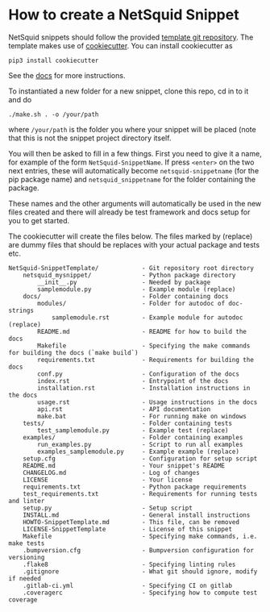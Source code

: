 How to create a NetSquid Snippet
================================

NetSquid snippets should follow the provided [template git repository](https://github.com/SoftwareQuTech/NetSquid-SnippetTemplate).
The template makes use of [cookiecutter](https://cookiecutter.readthedocs.io/en/latest/index.html).
You can install cookiecutter as
```shell
pip3 install cookiecutter
```
See the [docs](https://cookiecutter.readthedocs.io/en/latest/installation.html) for more instructions.

To instantiated a new folder for a new snippet, clone this repo, cd in to it and do

```shell
./make.sh . -o /your/path
```

where `/your/path` is the folder you where your snippet will be placed (note that this is not the snippet project directory itself.

You will then be asked to fill in a few things.
First you need to give it a name, for example of the form `NetSquid-SnippetName`.
If press `<enter>` on the two next entries, these will automatically become `netsquid-snippetname` (for the pip package name) and `netsquid_snippetname` for the folder containing the package.

These names and the other arguments will automatically be used in the new files created and there will already be test framework and docs setup for you to get started.

The cookiecutter will create the files below.
The files marked by (replace) are dummy files that should be replaces with your actual package and tests etc.

```
NetSquid-SnippetTemplate/            - Git repository root directory
    netsquid_mysnippet/              - Python package directory
        __init__.py                  - Needed by package
        samplemodule.py              - Example module (replace)
    docs/                            - Folder containing docs
        modules/                     - Folder for autodoc of doc-strings
            samplemodule.rst         - Example module for autodoc (replace)
        README.md                    - README for how to build the docs
        Makefile                     - Specifying the make commands for building the docs (`make build`)
        requirements.txt             - Requirements for building the docs
        conf.py                      - Configuration of the docs
        index.rst                    - Entrypoint of the docs
        installation.rst             - Installation instructions in the docs
        usage.rst                    - Usage instructions in the docs
        api.rst                      - API documentation
        make.bat                     - For running make on windows
    tests/                           - Folder containing tests
        test_samplemodule.py         - Example test (replace)
    examples/                        - Folder containing examples
        run_examples.py              - Script to run all examples
        examples_samplemodule.py     - Example example (replace)
    setup.cfg                        - Configuration for setup script
    README.md                        - Your snippet's README
    CHANGELOG.md                     - Log of changes
    LICENSE                          - Your license
    requirements.txt                 - Python package requirements
    test_requirements.txt            - Requirements for running tests and linter
    setup.py                         - Setup script
    INSTALL.md                       - General install instructions
    HOWTO-SnippetTemplate.md         - This file, can be removed
    LICENSE-SnippetTemplate          - License of this snippet
    Makefile                         - Specifying make commands, i.e. make tests
    .bumpversion.cfg                 - Bumpversion configuration for versioning
    .flake8                          - Specifying linting rules
    .gitignore                       - What git should ignore, modify if needed
    .gitlab-ci.yml                   - Specifying CI on gitlab
    .coveragerc                      - Specifying how to compute test coverage
```
